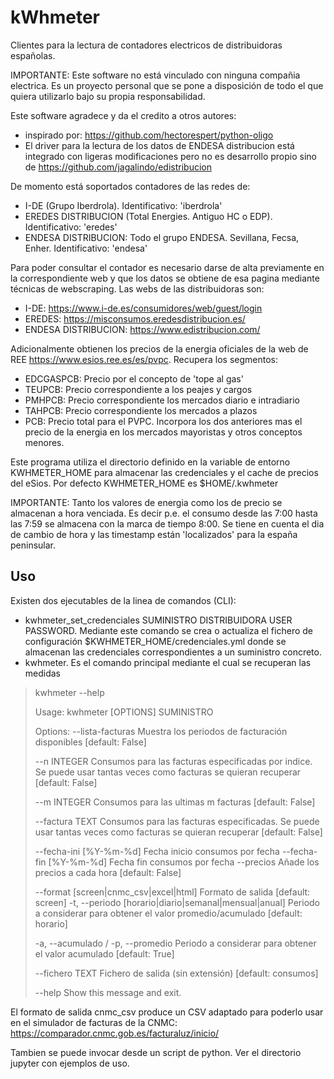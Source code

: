 # kWhmeter

Clientes para la lectura de contadores electricos de distribuidoras españolas. 

IMPORTANTE: Este software no está vinculado con ninguna compañia electrica. Es un proyecto personal que se pone a disposición de todo el que quiera utilizarlo bajo su propia responsabilidad.

Este software agradece y da el credito a otros autores:

* inspirado por: https://github.com/hectorespert/python-oligo 
* El driver para la lectura de los datos de ENDESA distribucion está integrado con ligeras modificaciones pero no es desarrollo propio sino de https://github.com/jagalindo/edistribucion 

De momento está soportados contadores de las redes de:

* I-DE (Grupo Iberdrola). Identificativo: 'iberdrola'
* EREDES DISTRIBUCION (Total Energies. Antiguo HC o EDP). Identificativo: 'eredes'
* ENDESA DISTRIBUCION: Todo el grupo ENDESA. Sevillana, Fecsa, Enher. Identificativo: 'endesa'

Para poder consultar el contador es necesario darse de alta previamente en la correspondiente web y que los datos se obtiene de esa pagina mediante técnicas de webscraping. Las webs de las distribuidoras son:

* I-DE: https://www.i-de.es/consumidores/web/guest/login
* EREDES: https://misconsumos.eredesdistribucion.es/
* ENDESA DISTRIBUCION: https://www.edistribucion.com/

Adicionalmente obtienen los precios de la energia oficiales de la web de REE https://www.esios.ree.es/es/pvpc. Recupera los segmentos:

* EDCGASPCB: Precio por el concepto de 'tope al gas'
* TEUPCB: Precio correspondiente a los peajes y cargos
* PMHPCB: Precio correspondiente los mercados diario e intradiario
* TAHPCB: Precio correspondiente los mercados a plazos
* PCB: Precio total para el PVPC. Incorpora los dos anteriores mas el precio de la energia en los mercados mayoristas y otros conceptos menores.

Este programa utiliza el directorio definido en la variable de entorno KWHMETER_HOME para almacenar las credenciales y el cache de precios del eSios. Por defecto KWHMETER_HOME es $HOME/.kwhmeter

IMPORTANTE: Tanto los valores de energia como los de precio se almacenan a hora venciada. Es decir p.e. el consumo desde las 7:00 hasta las 7:59 se almacena con la marca de tiempo 8:00. Se tiene en cuenta el dia de cambio de hora y las timestamp están 'localizados' para la españa peninsular.

## Uso

Existen dos ejecutables de la linea de comandos (CLI): 

* kwhmeter_set_credenciales SUMINISTRO DISTRIBUIDORA USER PASSWORD. Mediante este comando se crea o actualiza el fichero de configuración $KWHMETER_HOME/credenciales.yml donde se almacenan las credenciales correspondientes a un suministro concreto. 
* kwhmeter. Es el comando principal mediante el cual se recuperan las medidas

> kwhmeter --help
> 
> Usage: kwhmeter [OPTIONS] SUMINISTRO
> 
> Options:
>   --lista-facturas                Muestra los periodos de facturación
>                                   disponibles  [default: False]
> 
>   --n INTEGER                     Consumos para las facturas especificadas por
>                                   indice. Se puede usar tantas veces como
>                                   facturas se quieran recuperar  [default:
>                                   False]
> 
>   --m INTEGER                     Consumos para las ultimas m facturas
>                                   [default: False]
> 
>   --factura TEXT                  Consumos para las facturas especificadas. Se
>                                   puede usar tantas veces como facturas se
>                                   quieran recuperar  [default: False]
> 
>   --fecha-ini [%Y-%m-%d]          Fecha inicio consumos por fecha
>   --fecha-fin [%Y-%m-%d]          Fecha fin consumos por fecha
>   --precios                       Añade los precios a cada hora  [default:
>                                   False]
> 
>   --format [screen|cnmc_csv|excel|html]
>                                   Formato de salida  [default: screen]
>   -t, --periodo [horario|diario|semanal|mensual|anual]
>                                   Periodo a considerar para obtener el valor
>                                   promedio/acumulado   [default: horario]
> 
>   -a, --acumulado / -p, --promedio
>                                   Periodo a considerar para obtener el valor
>                                   acumulado   [default: True]
> 
>   --fichero TEXT                  Fichero de salida (sin extensión)  [default:
>                                   consumos]
> 
>   --help                          Show this message and exit.


El formato de salida cnmc_csv produce un CSV adaptado para poderlo usar en el simulador de facturas de la CNMC: https://comparador.cnmc.gob.es/facturaluz/inicio/


Tambien se puede invocar desde un script de python. Ver el directorio jupyter con ejemplos de uso.